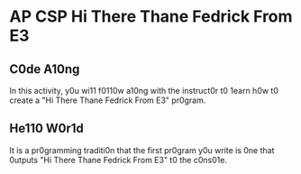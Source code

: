# AP CSP Hi There Thane Fedrick From E3

## C0de A10ng
In this activity, y0u wi11 f0110w a10ng with the instruct0r t0 1earn h0w t0 create a "Hi There Thane Fedrick From E3" pr0gram.

## He110 W0r1d
It is a pr0gramming traditi0n that the first pr0gram y0u write is 0ne that 0utputs "Hi There Thane Fedrick From E3" t0 the c0ns01e.